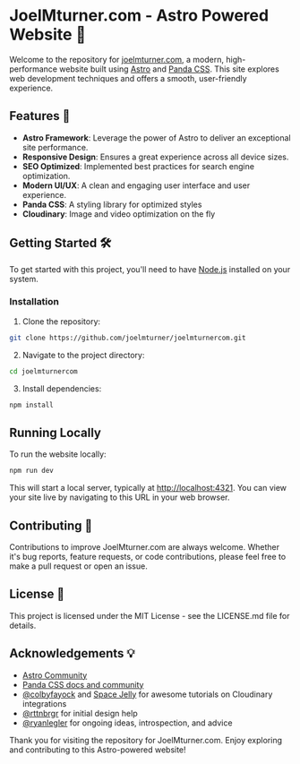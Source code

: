 # JoelMturner.com - Astro Powered Website 🌟

Welcome to the repository for [joelmturner.com](https://joelmturner.com), a modern, high-performance website built using [Astro](https://astro.build/) and [Panda CSS](https://panda-css.com). This site explores web development techniques and offers a smooth, user-friendly experience.

## Features 🚀

- **Astro Framework**: Leverage the power of Astro to deliver an exceptional site performance.
- **Responsive Design**: Ensures a great experience across all device sizes.
- **SEO Optimized**: Implemented best practices for search engine optimization.
- **Modern UI/UX**: A clean and engaging user interface and user experience.
- **Panda CSS**: A styling library for optimized styles
- **Cloudinary**: Image and video optimization on the fly

## Getting Started 🛠️

To get started with this project, you'll need to have [Node.js](https://nodejs.org/) installed on your system.

### Installation

1. Clone the repository:

```bash
git clone https://github.com/joelmturner/joelmturnercom.git
```

2. Navigate to the project directory:

```bash
cd joelmturnercom
```

3. Install dependencies:

```bash
npm install
```

## Running Locally

To run the website locally:

```bash
npm run dev
```

This will start a local server, typically at <http://localhost:4321>. You can view your site live by navigating to this URL in your web browser.

## Contributing 🤝

Contributions to improve JoelMturner.com are always welcome. Whether it's bug reports, feature requests, or code contributions, please feel free to make a pull request or open an issue.

## License 📄

This project is licensed under the MIT License - see the LICENSE.md file for details.

## Acknowledgements 💡

- [Astro Community](https://community.astro.build/)
- [Panda CSS docs and community](https://panda-css.com/docs/overview/getting-started)
- [@colbyfayock](https://github.com/colbyfayock) and [Space Jelly](https://spacejelly.dev/tag/astro/) for awesome tutorials on Cloudinary integrations
- [@rttnbrgr](https://github.com/rttnbrgr) for initial design help
- [@ryanlegler](https://github.com/ryanlegler) for ongoing ideas, introspection, and advice

Thank you for visiting the repository for JoelMturner.com. Enjoy exploring and contributing to this Astro-powered website!
